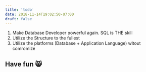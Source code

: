 ```yaml
---
title: 'todo'
date: 2018-11-14T19:02:50-07:00
draft: false
---
```





1. Make Database Developer powerful again. SQL is THE skill
2. Utilize the Structure to the fullest
3. Utilize the platforms (Database + Application Language) witout comromize

## Have fun 😸

